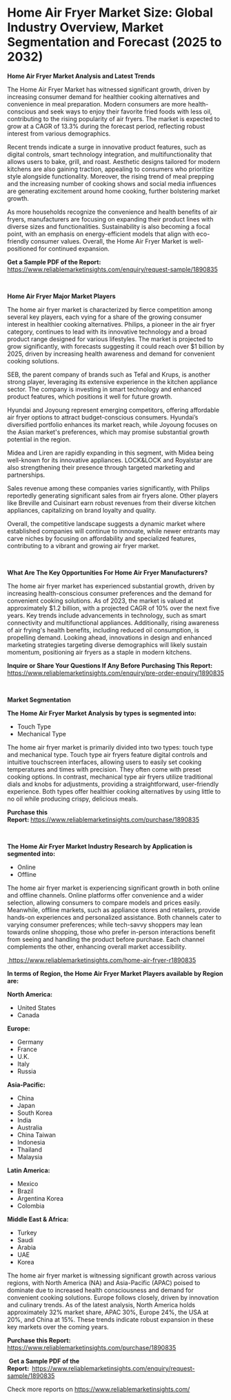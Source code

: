 <p><h1>Home Air Fryer Market Size: Global Industry Overview, Market Segmentation and Forecast (2025 to 2032)</h1></p><p><strong>Home Air Fryer Market Analysis and Latest Trends</strong></p>
<p><p>The Home Air Fryer Market has witnessed significant growth, driven by increasing consumer demand for healthier cooking alternatives and convenience in meal preparation. Modern consumers are more health-conscious and seek ways to enjoy their favorite fried foods with less oil, contributing to the rising popularity of air fryers. The market is expected to grow at a CAGR of 13.3% during the forecast period, reflecting robust interest from various demographics.</p><p>Recent trends indicate a surge in innovative product features, such as digital controls, smart technology integration, and multifunctionality that allows users to bake, grill, and roast. Aesthetic designs tailored for modern kitchens are also gaining traction, appealing to consumers who prioritize style alongside functionality. Moreover, the rising trend of meal prepping and the increasing number of cooking shows and social media influences are generating excitement around home cooking, further bolstering market growth.</p><p>As more households recognize the convenience and health benefits of air fryers, manufacturers are focusing on expanding their product lines with diverse sizes and functionalities. Sustainability is also becoming a focal point, with an emphasis on energy-efficient models that align with eco-friendly consumer values. Overall, the Home Air Fryer Market is well-positioned for continued expansion.</p></p>
<p><strong>Get a Sample PDF of the Report:&nbsp;</strong> <a href="https://www.reliablemarketinsights.com/enquiry/request-sample/1890835?utm_campaign=1937&utm_medium=2&utm_source=Github&utm_content=ia&utm_term=09022025&utm_id=home-air-fryer">https://www.reliablemarketinsights.com/enquiry/request-sample/1890835</a></p>
<p>&nbsp;</p>
<p><strong>Home Air Fryer Major Market Players</strong></p>
<p><p>The home air fryer market is characterized by fierce competition among several key players, each vying for a share of the growing consumer interest in healthier cooking alternatives. Philips, a pioneer in the air fryer category, continues to lead with its innovative technology and a broad product range designed for various lifestyles. The market is projected to grow significantly, with forecasts suggesting it could reach over $1 billion by 2025, driven by increasing health awareness and demand for convenient cooking solutions.</p><p>SEB, the parent company of brands such as Tefal and Krups, is another strong player, leveraging its extensive experience in the kitchen appliance sector. The company is investing in smart technology and enhanced product features, which positions it well for future growth.</p><p>Hyundai and Joyoung represent emerging competitors, offering affordable air fryer options to attract budget-conscious consumers. Hyundai’s diversified portfolio enhances its market reach, while Joyoung focuses on the Asian market's preferences, which may promise substantial growth potential in the region.</p><p>Midea and Liren are rapidly expanding in this segment, with Midea being well-known for its innovative appliances. LOCK&LOCK and Royalstar are also strengthening their presence through targeted marketing and partnerships.</p><p>Sales revenue among these companies varies significantly, with Philips reportedly generating significant sales from air fryers alone. Other players like Breville and Cuisinart earn robust revenues from their diverse kitchen appliances, capitalizing on brand loyalty and quality.</p><p>Overall, the competitive landscape suggests a dynamic market where established companies will continue to innovate, while newer entrants may carve niches by focusing on affordability and specialized features, contributing to a vibrant and growing air fryer market.</p></p>
<p>&nbsp;</p>
<p><strong>What Are The Key Opportunities For Home Air Fryer Manufacturers?</strong></p>
<p><p>The home air fryer market has experienced substantial growth, driven by increasing health-conscious consumer preferences and the demand for convenient cooking solutions. As of 2023, the market is valued at approximately $1.2 billion, with a projected CAGR of 10% over the next five years. Key trends include advancements in technology, such as smart connectivity and multifunctional appliances. Additionally, rising awareness of air frying's health benefits, including reduced oil consumption, is propelling demand. Looking ahead, innovations in design and enhanced marketing strategies targeting diverse demographics will likely sustain momentum, positioning air fryers as a staple in modern kitchens.</p></p>
<p><strong>Inquire or Share Your Questions If Any Before Purchasing This Report:</strong> <a href="https://www.reliablemarketinsights.com/enquiry/pre-order-enquiry/1890835?utm_campaign=1937&utm_medium=2&utm_source=Github&utm_content=ia&utm_term=09022025&utm_id=home-air-fryer">https://www.reliablemarketinsights.com/enquiry/pre-order-enquiry/1890835</a></p>
<p>&nbsp;</p>
<p><strong>Market Segmentation</strong></p>
<p><strong>The Home Air Fryer Market Analysis by types is segmented into:</strong></p>
<p><ul><li>Touch Type</li><li>Mechanical Type</li></ul></p>
<p><p>The home air fryer market is primarily divided into two types: touch type and mechanical type. Touch type air fryers feature digital controls and intuitive touchscreen interfaces, allowing users to easily set cooking temperatures and times with precision. They often come with preset cooking options. In contrast, mechanical type air fryers utilize traditional dials and knobs for adjustments, providing a straightforward, user-friendly experience. Both types offer healthier cooking alternatives by using little to no oil while producing crispy, delicious meals.</p></p>
<p><strong>Purchase this Report:&nbsp;</strong><a href="https://www.reliablemarketinsights.com/purchase/1890835?utm_campaign=1937&utm_medium=2&utm_source=Github&utm_content=ia&utm_term=09022025&utm_id=home-air-fryer">https://www.reliablemarketinsights.com/purchase/1890835</a></p>
<p>&nbsp;</p>
<p><strong>The Home Air Fryer Market Industry Research by Application is segmented into:</strong></p>
<p><ul><li>Online</li><li>Offline</li></ul></p>
<p><p>The home air fryer market is experiencing significant growth in both online and offline channels. Online platforms offer convenience and a wider selection, allowing consumers to compare models and prices easily. Meanwhile, offline markets, such as appliance stores and retailers, provide hands-on experiences and personalized assistance. Both channels cater to varying consumer preferences; while tech-savvy shoppers may lean towards online shopping, those who prefer in-person interactions benefit from seeing and handling the product before purchase. Each channel complements the other, enhancing overall market accessibility.</p></p>
<p><a href="https://www.reliablemarketinsights.com/home-air-fryer-r1890835?utm_campaign=1937&utm_medium=2&utm_source=Github&utm_content=ia&utm_term=09022025&utm_id=home-air-fryer">&nbsp;https://www.reliablemarketinsights.com/home-air-fryer-r1890835</a></p>
<p><strong>In terms of Region, the Home Air Fryer Market Players available by Region are:</strong></p>
<p>
    <p> <strong> North America: </strong>
        <ul>
            <li>United States</li>
            <li>Canada</li>
        </ul>
        </p> 
    <p> <strong> Europe: </strong>
        <ul>
            <li>Germany</li>
            <li>France</li>
            <li>U.K.</li>
            <li>Italy</li>
            <li>Russia</li>
        </ul>
        </p> 
    <p> <strong> Asia-Pacific: </strong>
        <ul>
            <li>China</li>
            <li>Japan</li>
            <li>South Korea</li>
            <li>India</li>
            <li>Australia</li>
            <li>China Taiwan</li>
            <li>Indonesia</li>
            <li>Thailand</li>
            <li>Malaysia</li>
        </ul>
        </p> 
    <p> <strong> Latin America: </strong>
        <ul>
            <li>Mexico</li>
            <li>Brazil</li>
            <li>Argentina Korea</li>
            <li>Colombia</li>
        </ul>
        </p> 
    <p> <strong> Middle East & Africa: </strong>
        <ul>
            <li>Turkey</li>
            <li>Saudi</li>
            <li>Arabia</li>
            <li>UAE</li>
            <li>Korea</li>
        </ul>
    </p>
    </p>
<p><p>The home air fryer market is witnessing significant growth across various regions, with North America (NA) and Asia-Pacific (APAC) poised to dominate due to increased health consciousness and demand for convenient cooking solutions. Europe follows closely, driven by innovation and culinary trends. As of the latest analysis, North America holds approximately 32% market share, APAC 30%, Europe 24%, the USA at 20%, and China at 15%. These trends indicate robust expansion in these key markets over the coming years.</p></p>
<p><strong>Purchase this Report: </strong><a href="https://www.reliablemarketinsights.com/purchase/1890835?utm_campaign=1937&utm_medium=2&utm_source=Github&utm_content=ia&utm_term=09022025&utm_id=home-air-fryer">https://www.reliablemarketinsights.com/purchase/1890835</a></p>
<p>&nbsp;<strong>Get a Sample PDF of the Report:&nbsp;&nbsp;</strong><a href="https://www.reliablemarketinsights.com/enquiry/request-sample/1890835?utm_campaign=1937&utm_medium=2&utm_source=Github&utm_content=ia&utm_term=09022025&utm_id=home-air-fryer">https://www.reliablemarketinsights.com/enquiry/request-sample/1890835</a></p>
<p><strong></strong></p>
<p>Check more reports on <a href="https://www.reliablemarketinsights.com/?utm_campaign=1937&utm_medium=2&utm_source=Github&utm_content=ia&utm_term=09022025&utm_id=home-air-fryer">https://www.reliablemarketinsights.com/</a></p>